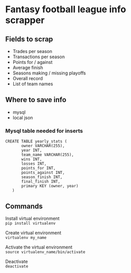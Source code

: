# Fantasy football league info scrapper

## Fields to scrap
- Trades per season
- Transactions per season
- Points for / against
- Average finish
- Seasons making / missing playoffs
- Overall record
- List of team names

## Where to save info
- mysql
- local json


### Mysql table needed for inserts
```
CREATE TABLE yearly_stats (
       owner VARCHAR(255),
       year INT,
       team_name VARCHAR(255),
       wins INT,
       losses INT,
       points_for INT,
       points_against INT,
       season_finish INT,
       final_finish INT,
       primary KEY (owner, year)
   )
```

## Commands
Install virtual environment  
`pip install virtualenv`  

Create virtual environment  
`virtualenv my_name`  

Activate the virtual environment  
`source virtualenv_name/bin/activate`  

Deactivate  
`deactivate`  
